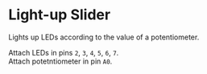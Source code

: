 # Light-up Slider

Lights up LEDs according to the value of a potentiometer.

Attach LEDs in pins `2`, `3`, `4`, `5`, `6`, `7`.  
Attach potetntiometer in pin `A0`.